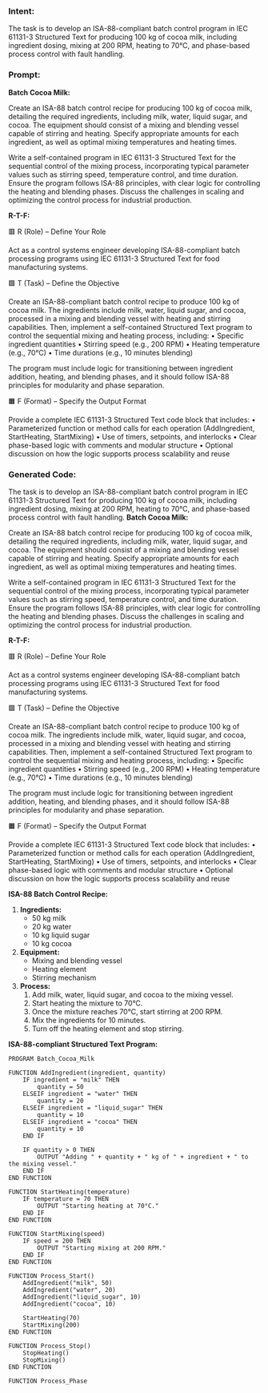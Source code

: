 ### Intent:
The task is to develop an ISA-88-compliant batch control program in IEC 61131-3 Structured Text for producing 100 kg of cocoa milk, including ingredient dosing, mixing at 200 RPM, heating to 70°C, and phase-based process control with fault handling.

### Prompt:
**Batch Cocoa Milk:**

Create an ISA-88 batch control recipe for producing 100 kg of cocoa milk, detailing the required ingredients, including milk, water, liquid sugar, and cocoa. The equipment should consist of a mixing and blending vessel capable of stirring and heating. Specify appropriate amounts for each ingredient, as well as optimal mixing temperatures and heating times.

Write a self-contained program in IEC 61131-3 Structured Text for the sequential control of the mixing process, incorporating typical parameter values such as stirring speed, temperature control, and time duration. Ensure the program follows ISA-88 principles, with clear logic for controlling the heating and blending phases. Discuss the challenges in scaling and optimizing the control process for industrial production.

**R-T-F:**

🟥 R (Role) – Define Your Role

Act as a control systems engineer developing ISA-88-compliant batch processing programs using IEC 61131-3 Structured Text for food manufacturing systems.

🟩 T (Task) – Define the Objective

Create an ISA-88-compliant batch control recipe to produce 100 kg of cocoa milk. The ingredients include milk, water, liquid sugar, and cocoa, processed in a mixing and blending vessel with heating and stirring capabilities. Then, implement a self-contained Structured Text program to control the sequential mixing and heating process, including:
	•	Specific ingredient quantities
	•	Stirring speed (e.g., 200 RPM)
	•	Heating temperature (e.g., 70°C)
	•	Time durations (e.g., 10 minutes blending)

The program must include logic for transitioning between ingredient addition, heating, and blending phases, and it should follow ISA-88 principles for modularity and phase separation.

🟧 F (Format) – Specify the Output Format

Provide a complete IEC 61131-3 Structured Text code block that includes:
	•	Parameterized function or method calls for each operation (AddIngredient, StartHeating, StartMixing)
	•	Use of timers, setpoints, and interlocks
	•	Clear phase-based logic with comments and modular structure
	•	Optional discussion on how the logic supports process scalability and reuse

### Generated Code:
The task is to develop an ISA-88-compliant batch control program in IEC 61131-3 Structured Text for producing 100 kg of cocoa milk, including ingredient dosing, mixing at 200 RPM, heating to 70°C, and phase-based process control with fault handling.
**Batch Cocoa Milk:**

Create an ISA-88 batch control recipe for producing 100 kg of cocoa milk, detailing the required ingredients, including milk, water, liquid sugar, and cocoa. The equipment should consist of a mixing and blending vessel capable of stirring and heating. Specify appropriate amounts for each ingredient, as well as optimal mixing temperatures and heating times.

Write a self-contained program in IEC 61131-3 Structured Text for the sequential control of the mixing process, incorporating typical parameter values such as stirring speed, temperature control, and time duration. Ensure the program follows ISA-88 principles, with clear logic for controlling the heating and blending phases. Discuss the challenges in scaling and optimizing the control process for industrial production.

**R-T-F:**

🟥 R (Role) – Define Your Role

Act as a control systems engineer developing ISA-88-compliant batch processing programs using IEC 61131-3 Structured Text for food manufacturing systems.

🟩 T (Task) – Define the Objective

Create an ISA-88-compliant batch control recipe to produce 100 kg of cocoa milk. The ingredients include milk, water, liquid sugar, and cocoa, processed in a mixing and blending vessel with heating and stirring capabilities. Then, implement a self-contained Structured Text program to control the sequential mixing and heating process, including:
	•	Specific ingredient quantities
	•	Stirring speed (e.g., 200 RPM)
	•	Heating temperature (e.g., 70°C)
	•	Time durations (e.g., 10 minutes blending)

The program must include logic for transitioning between ingredient addition, heating, and blending phases, and it should follow ISA-88 principles for modularity and phase separation.

🟧 F (Format) – Specify the Output Format

Provide a complete IEC 61131-3 Structured Text code block that includes:
	•	Parameterized function or method calls for each operation (AddIngredient, StartHeating, StartMixing)
	•	Use of timers, setpoints, and interlocks
	•	Clear phase-based logic with comments and modular structure
	•	Optional discussion on how the logic supports process scalability and reuse

**ISA-88 Batch Control Recipe:**

1. **Ingredients:**
	* 50 kg milk
	* 20 kg water
	* 10 kg liquid sugar
	* 10 kg cocoa
2. **Equipment:**
	* Mixing and blending vessel
	* Heating element
	* Stirring mechanism
3. **Process:**
	1. Add milk, water, liquid sugar, and cocoa to the mixing vessel.
	2. Start heating the mixture to 70°C.
	3. Once the mixture reaches 70°C, start stirring at 200 RPM.
	4. Mix the ingredients for 10 minutes.
	5. Turn off the heating element and stop stirring.

**ISA-88-compliant Structured Text Program:**

```
PROGRAM Batch_Cocoa_Milk

FUNCTION AddIngredient(ingredient, quantity)
	IF ingredient = "milk" THEN
		quantity = 50
	ELSEIF ingredient = "water" THEN
		quantity = 20
	ELSEIF ingredient = "liquid_sugar" THEN
		quantity = 10
	ELSEIF ingredient = "cocoa" THEN
		quantity = 10
	END IF
	
	IF quantity > 0 THEN
		OUTPUT "Adding " + quantity + " kg of " + ingredient + " to the mixing vessel."
	END IF
END FUNCTION

FUNCTION StartHeating(temperature)
	IF temperature = 70 THEN
		OUTPUT "Starting heating at 70°C."
	END IF
END FUNCTION

FUNCTION StartMixing(speed)
	IF speed = 200 THEN
		OUTPUT "Starting mixing at 200 RPM."
	END IF
END FUNCTION

FUNCTION Process_Start()
	AddIngredient("milk", 50)
	AddIngredient("water", 20)
	AddIngredient("liquid_sugar", 10)
	AddIngredient("cocoa", 10)
	
	StartHeating(70)
	StartMixing(200)
END FUNCTION

FUNCTION Process_Stop()
	StopHeating()
	StopMixing()
END FUNCTION

FUNCTION Process_Phase
